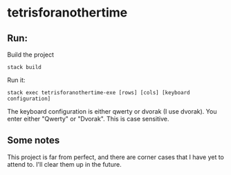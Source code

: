 # tetrisforanothertime

## Run:

Build the project

`stack build`

Run it:

`stack exec tetrisforanothertime-exe [rows] [cols] [keyboard configuration]`

The keyboard configuration is either qwerty or dvorak (I use dvorak).
You enter either "Qwerty" or "Dvorak". This is case sensitive.

## Some notes

This project is far from perfect, and there are corner cases that I
have yet to attend to. I'll clear them up in the future.
